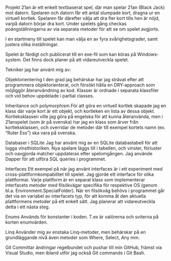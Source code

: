 Projekt 21an är ett enkelt textbaserat spel, där man spelar 21an (Black Jack) mot datorn. Spelaren och datorn får ett antal slumpade kort, dragna ur en virtuell kortlek. Spelaren får därefter välja att dra fler kort tills hen är nöjd, varpå datorn börjar dra kort. Under spelets gång checkas poängställningarna av via separata metoder för att se om spelet avgjorts. 

I en startmeny till spelet kan man välja en av fyra svårighetsgrader, samt justera olika inställningar.

Spelet är färdigt och publicerat till en exe-fil som kan köras på Windows-system. Det finns dock planer på att vidareutveckla spelet.


Tekniker jag har använt mig av:

Objektorientering
I den grad jag behärskar har jag strävat efter att programmera objektorienterat, och försökt hålla en DRY-approach som möjliggör återanvändning av kod. Klasser är ordnade i separata klassfiler och vid behov uppdelade i partial classes. 

Inheritance och polymorphism
För att göra en virtuell kortlek skapade jag en klass där varje kort är ett objekt, och kortleken en lista av dessa objekt. Kortleksklassen ville jag göra på engelska för att kunna återanvända, men i 21anspelet (som är på svenska) har jag en klass som ärver från kortleksklassen, och overridar de metoder där till exempel kortets namn (ex. “Ruter Ess”) ska vara på svenska.

Databaser i SQLite
Jag har använt mig av en SQLite databastabell för att logga vinsthistoriken. Nya spelare läggs till i tabellen, och vinster, förluster och oavgjorda matcher uppdateras efter spelomgången. Jag använde Dapper för att utföra SQL queries i programmet. 

Interfaces
Ett exempel på när jag använt interfaces är i ett experiment med cross-plattformkompabilitet till spelet. Jag gjorde ett interface för olika plattformar. Varje plattform är en separat klass som implementerar interfacets metoder med filsökvägar specifika för respektive OS (genom bl.a. Environment.SpecialFolder). När en filsökväg behövs i programmet går det via en variabel av interfacets typ, för att komma åt den aktuella plattformens metoder på ett enkelt sätt. Jag planerar att vidareutveckla detta i ett nästa steg.  

Enums
Används för konstanter i koden. T.ex är valörerna och sviterna på korten enumvärden. 

Linq
Använder mig av enstaka Linq-metoder, men behärskar på en grundläggande nivå även metoder som Where, Select, Any mm. 

Git
Committar ändringar regelbundet och pushar till min GitHub, främst via Visual Studio, men ibland utför jag också Git commands i Git Bash.
